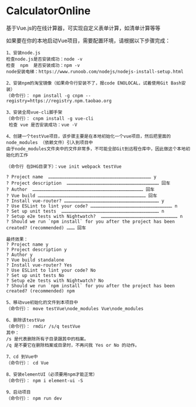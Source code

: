 # CalculatorOnline
基于Vue.js的在线计算器，可实现自定义表单计算，如清单计算等等



如果要在你的本地启动Vue项目，需要配置环境，请根据以下步骤完成：

    1、安装node.js
    检查node.js是否安装成功：node -v
    检查  npm  是否安装成功：npm -v
    node安装电梯：https://www.runoob.com/nodejs/nodejs-install-setup.html

    2、安装npm的淘宝镜像（如果命令行安装不了，报code ENOLOCAL，试着使用Git Bash安装）
    （命令行）： npm install -g cnpm --registry=https://registry.npm.taobao.org

    3、安装全局vue-cli脚手架
    （命令行）： cnpm install -g vue-cli
     检查 vue 是否安装成功：vue -V

    4、创建一个testVue项目，该步骤主要是在本地初始化一个vue项目，然后把里面的 node_modules （依赖文件）引入到项目中
    由于node_modules文件夹中的文件非常多，不可能全部Git到远程仓库中，因此做这个本地初始化的工作

    （命令行 在DHG目录下）：vue init webpack testVue

    ? Project name  ……………………………………………………………………………………………………… y
    ? Project description  …………………………………………………………………………………………… 回车
    ? Author  ……………………………………………………………………………………………………………… 回车
    ? Vue build …………………………………………………………………………………………………………… 回车
    ? Install vue-router? ……………………………………………………………………………………………… y
    ? Use ESLint to lint your code? ………………………………………………………………………………… n
    ? Set up unit tests  ………………………………………………………………………………………………… n
    ? Setup e2e tests with Nightwatch?  …………………………………………………………………………… n
    ? Should we run `npm install` for you after the project has been created? (recommended) ……… 回车

    最终效果：
    ? Project name y
    ? Project description y
    ? Author y
    ? Vue build standalone
    ? Install vue-router? Yes
    ? Use ESLint to lint your code? No
    ? Set up unit tests No
    ? Setup e2e tests with Nightwatch? No
    ? Should we run `npm install` for you after the project has been created? (recommended) npm

    5、移动vue初始化的文件到本项目中
    （命令行）： move testVue\node_modules Vue\node_modules

    6、删除该testVue
    （命令行）： rmdir /s/q testVue
    其中：
    /s 是代表删除所有子目录跟其中的档案。
    /q 是不要它在删除档案或目录时，不再问我 Yes or No 的动作。

    7、cd 到Vue中
    （命令行）： cd Vue

    8、安装elementUI（必须要用npm才能正常）
    （命令行）： npm i element-ui -S

    9、启动项目
    （命令行）： npm run dev



